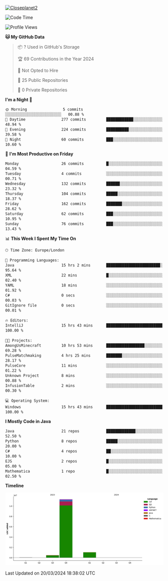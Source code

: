 [![Closeplanet2](https://github-readme-stats.vercel.app/api?username=Closeplanet2&show_icons=true&theme=tokyonight&count_private=true)]([https://github.com/Closeplanet2])

<!--START_SECTION:waka-->
![Code Time](http://img.shields.io/badge/Code%20Time-448%20hrs%2030%20mins-blue)

![Profile Views](http://img.shields.io/badge/Profile%20Views-0-blue)

**🐱 My GitHub Data** 

> 📦 ? Used in GitHub's Storage 
 > 
> 🏆 69 Contributions in the Year 2024
 > 
> 🚫 Not Opted to Hire
 > 
> 📜 25 Public Repositories 
 > 
> 🔑 0 Private Repositories 
 > 
**I'm a Night 🦉** 

```text
🌞 Morning                5 commits           ░░░░░░░░░░░░░░░░░░░░░░░░░   00.88 % 
🌆 Daytime                277 commits         ████████████░░░░░░░░░░░░░   48.94 % 
🌃 Evening                224 commits         ██████████░░░░░░░░░░░░░░░   39.58 % 
🌙 Night                  60 commits          ███░░░░░░░░░░░░░░░░░░░░░░   10.60 % 
```
📅 **I'm Most Productive on Friday** 

```text
Monday                   26 commits          █░░░░░░░░░░░░░░░░░░░░░░░░   04.59 % 
Tuesday                  4 commits           ░░░░░░░░░░░░░░░░░░░░░░░░░   00.71 % 
Wednesday                132 commits         ██████░░░░░░░░░░░░░░░░░░░   23.32 % 
Thursday                 104 commits         █████░░░░░░░░░░░░░░░░░░░░   18.37 % 
Friday                   162 commits         ███████░░░░░░░░░░░░░░░░░░   28.62 % 
Saturday                 62 commits          ███░░░░░░░░░░░░░░░░░░░░░░   10.95 % 
Sunday                   76 commits          ███░░░░░░░░░░░░░░░░░░░░░░   13.43 % 
```


📊 **This Week I Spent My Time On** 

```text
🕑︎ Time Zone: Europe/London

💬 Programming Languages: 
Java                     15 hrs 2 mins       ████████████████████████░   95.64 % 
XML                      22 mins             █░░░░░░░░░░░░░░░░░░░░░░░░   02.40 % 
YAML                     18 mins             ░░░░░░░░░░░░░░░░░░░░░░░░░   01.92 % 
C#                       0 secs              ░░░░░░░░░░░░░░░░░░░░░░░░░   00.03 % 
GitIgnore file           0 secs              ░░░░░░░░░░░░░░░░░░░░░░░░░   00.01 % 

🔥 Editors: 
IntelliJ                 15 hrs 43 mins      █████████████████████████   100.00 % 

🐱‍💻 Projects: 
AmongUsMinecraft         10 hrs 53 mins      █████████████████░░░░░░░░   69.28 % 
PulseMatchmaking         4 hrs 25 mins       ███████░░░░░░░░░░░░░░░░░░   28.17 % 
PulseCore                11 mins             ░░░░░░░░░░░░░░░░░░░░░░░░░   01.22 % 
Unknown Project          8 mins              ░░░░░░░░░░░░░░░░░░░░░░░░░   00.88 % 
InfusionTable            2 mins              ░░░░░░░░░░░░░░░░░░░░░░░░░   00.30 % 

💻 Operating System: 
Windows                  15 hrs 43 mins      █████████████████████████   100.00 % 
```

**I Mostly Code in Java** 

```text
Java                     21 repos            █████████████░░░░░░░░░░░░   52.50 % 
Python                   8 repos             █████░░░░░░░░░░░░░░░░░░░░   20.00 % 
C#                       4 repos             ██░░░░░░░░░░░░░░░░░░░░░░░   10.00 % 
EJS                      2 repos             █░░░░░░░░░░░░░░░░░░░░░░░░   05.00 % 
Mathematica              1 repo              █░░░░░░░░░░░░░░░░░░░░░░░░   02.50 % 
```



**Timeline**

![Lines of Code chart](https://raw.githubusercontent.com/Closeplanet2/Closeplanet2/main/assets/bar_graph.png)


 Last Updated on 20/03/2024 18:38:02 UTC
<!--END_SECTION:waka-->
